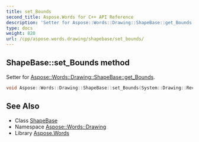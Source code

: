 ```yaml
---
title: set_Bounds
second_title: Aspose.Words for C++ API Reference
description: 'Setter for Aspose::Words::Drawing::ShapeBase::get_Bounds.'
type: docs
weight: 820
url: /cpp/aspose.words.drawing/shapebase/set_bounds/
---
```

## ShapeBase::set_Bounds method


Setter for [Aspose::Words::Drawing::ShapeBase::get_Bounds](../get_bounds/).

```cpp
void Aspose::Words::Drawing::ShapeBase::set_Bounds(System::Drawing::RectangleF value)
```

## See Also

* Class [ShapeBase](../)
* Namespace [Aspose::Words::Drawing](../../)
* Library [Aspose.Words](../../../)
